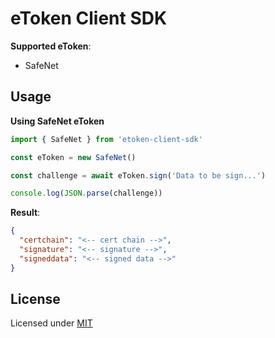 # eToken Client SDK

**Supported eToken**:
- SafeNet

## Usage

**Using SafeNet eToken**
```js
import { SafeNet } from 'etoken-client-sdk'

const eToken = new SafeNet()

const challenge = await eToken.sign('Data to be sign...')

console.log(JSON.parse(challenge))
```

**Result**:
```json
{
  "certchain": "<-- cert chain -->",
  "signature": "<-- signature -->",
  "signeddata": "<-- signed data -->"
}
```

## License
Licensed under [MIT](LICENSE)
